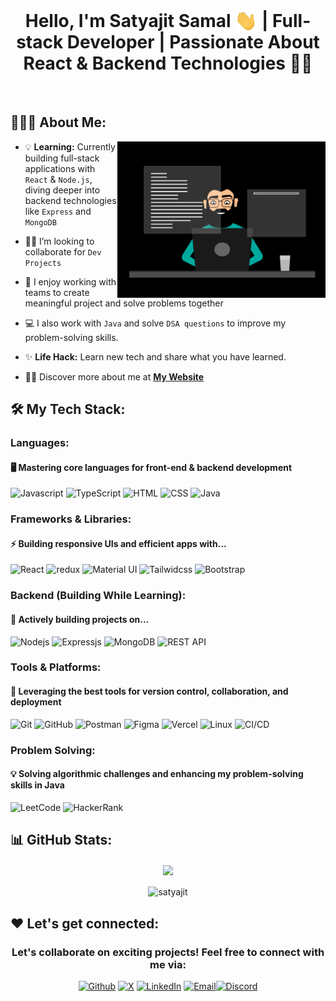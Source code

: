 

<h1 align="center">Hello, I'm Satyajit Samal <img src="https://raw.githubusercontent.com/ABSphreak/ABSphreak/master/gifs/Hi.gif"  height="35px" style="vertical-align:bottom;">  | Full-stack Developer | Passionate About React & Backend Technologies 👨‍💻</h1>


<!-- <div align="center">
  <img src ="./banner.png" />
  
</div> -->

 <br/>

## 👨🏻‍💻 About Me:

<img  src="./thoughtworks-gif_dribbble.gif" height="250" align="right" />

- 💡 **Learning:** Currently building full-stack applications with `React` & `Node.js`, diving deeper into backend technologies like `Express` and `MongoDB`

- 👨‍💻 I’m looking to collaborate for `Dev Projects`

- 🤝 I enjoy working with teams to create meaningful project and solve problems together

- 💻 I also work with `Java` and solve `DSA questions` to improve my problem-solving skills.

<!-- - 🤔 I’m looking for help with `Competitive Programming` -->

- ✨ **Life Hack:** Learn new tech and share what you have learned. 

- 🙋‍♂️ Discover more about me at **[My Website](https://satyajit-samal.vercel.app/)**

<!-- - ⚡ **Past the code:** I love getting lost in adventure novels like [**`The Alchemist`**](https://en.wikipedia.org/wiki/The_Alchemist_(novel))✨ If you share the same taste in books, perhaps we'll meet as book buddies in Bangalore libraries! 📚🤝  -->


## 🛠️ My Tech Stack:

### **Languages:**
<h4>🖥️ Mastering core languages for front-end & backend development</h4>
<p>
<img alt="Javascript" src="https://img.shields.io/badge/JavaScript-323330?style=for-the-badge&logo=javascript&logoColor=F7DF1E"  height="25px"/>
<img alt="TypeScript" src="https://img.shields.io/badge/TypeScript-3178C6?style=flat&logo=typescript&logoColor=white"  height="25px"/>
<img alt="HTML" src="https://img.shields.io/badge/html5-%23E34F26.svg?style=for-the-badge&logo=html5&logoColor=white"  height="25px"/>
<img alt="CSS" src="https://img.shields.io/badge/css3-%231572B6.svg?style=for-the-badge&logo=css3&logoColor=white"  height="25px"/>
<img alt="Java" src="https://img.shields.io/badge/Java-007396?style=for-the-badge&logo=java&logoColor=white" height="25px"/>
</p>

### **Frameworks & Libraries:** 
<h4>⚡ Building responsive UIs and efficient apps with...</h4>
<p>
<img alt="React" src="https://img.shields.io/badge/React-20232A?style=for-the-badge&logo=react&logoColor=61DAFB" height="25px"/>
<img alt="redux" src="https://img.shields.io/badge/-Redux-764ABC?style=flat-square&logo=redux&logoColor=white" height="25px"/>
<img alt="Material UI" src="https://img.shields.io/badge/Material--UI-0081CB?style=for-the-badge&logo=material-ui&logoColor=white" height="25px"/>
<img alt="Tailwidcss" src="https://img.shields.io/badge/Tailwind_CSS-38B2AC?style=for-the-badge&logo=tailwind-css&logoColor=white" height="25px"/>
<img alt="Bootstrap" src="https://img.shields.io/badge/Bootstrap-563D7C?style=for-the-badge&logo=bootstrap&logoColor=white" height="25px"/>
<!-- <img alt="Python" src="https://img.shields.io/badge/Python-14354C?style=for-the-badge&logo=python&logoColor=white" height="25px"/> -->
<!-- <img alt="Jquery" src="https://img.shields.io/badge/jquery-%230769AD.svg?style=for-the-badge&logo=jquery&logoColor=white" height="25px"/> -->
</p>

### **Backend (Building While Learning):**
<h4>🚀 Actively building projects on... </h1>
<p>
<img alt="Nodejs" src="https://img.shields.io/badge/-Nodejs-43853d?style=flat-square&logo=Node.js&logoColor=white"  height="25px"/>
<img alt="Expressjs" src="https://img.shields.io/badge/express.js-%23404d59.svg?style=for-the-badge&logo=express&logoColor=%2361DAFB"  height="25px"/>
<img alt="MongoDB" src="https://img.shields.io/badge/MongoDB-%234ea94b.svg?style=for-the-badge&logo=mongodb&logoColor=white"  height="25px"/>
<img alt="REST API" src="https://img.shields.io/badge/REST API-02569B?style=for-the-badge&logo=rest&logoColor=white" height="25px"/>
</p>



### **Tools & Platforms:**
<h4>🔧 Leveraging the best tools for version control, collaboration, and deployment</h4>
<p>
<img alt="Git" src="https://img.shields.io/badge/git-%23F05033.svg?style=for-the-badge&logo=git&logoColor=white"  height="25px"/>
<img alt="GitHub" src="https://img.shields.io/badge/github-%23121011.svg?style=for-the-badge&logo=github&logoColor=white"  height="25px"/>
<img alt="Postman" src="https://img.shields.io/badge/Postman-FF6C37?style=for-the-badge&logo=postman&logoColor=white"  height="25px"/>
<img alt="Figma" src="https://img.shields.io/badge/figma-%23F24E1E.svg?style=for-the-badge&logo=figma&logoColor=white"  height="25px"/>
<img alt="Vercel" src="https://img.shields.io/badge/vercel-%23000000.svg?style=for-the-badge&logo=vercel&logoColor=white"  height="25px"/>
<img alt="Linux" src="https://img.shields.io/badge/Linux-FCC624?style=for-the-badge&logo=linux&logoColor=black" height="25px"/>
<img alt="CI/CD" src="https://img.shields.io/badge/CI%2FCD-0078d7?style=for-the-badge&logo=ci-cd&logoColor=white" height="25px"/>
</p>

### **Problem Solving:**
<h4>💡 Solving algorithmic challenges and enhancing my problem-solving skills in Java</h4>
<p>
<img alt="LeetCode" src="https://img.shields.io/badge/LeetCode-FFA116?style=for-the-badge&logo=leetcode&logoColor=black" height="25px"/>
<img alt="HackerRank" src="https://img.shields.io/badge/-HackerRank-2EC866?style=for-the-badge&logo=HackerRank&logoColor=white" height="25px"/>
<!-- <img alt="Java" src="https://img.shields.io/badge/Java-ED8B00?style=for-the-badge&logo=java&logoColor=white" height="25px"/> -->
</p>


## 📊 GitHub Stats:

<div align="center">
  <img align="center" src="https://github-readme-stats.anuraghazra1.vercel.app/api?username=s-satyajit&show_icons=true&theme=dracula" /> <br> <br>
  <img align="center" src="https://github-readme-streak-stats.herokuapp.com/?user=s-satyajit&theme=dracula" alt="satyajit" />
</div>

## ❤️ Let's get connected:
<h3 align="center">Let's collaborate on exciting projects! Feel free to connect with me via:</h4> 

<p align="center"><a href="https://satyajit-samal.vercel.app/" target="_blank"><img alt="Github" src="https://img.shields.io/badge/Portfolio | Satyajit-9146FF.svg?&style=for-the-badge&logo=appveyor&logoColor=white" height="30px" /></a> <a href="https://x.com/satyajitstwt"><img alt="X" src="https://img.shields.io/badge/-@satyajitstwt-black?style=flat-square&logo=X" height="30px"></a>
<a href="https://www.linkedin.com/in/satyajitsamal/"><img alt="LinkedIn" src="https://img.shields.io/badge/LinkedIn-Satyajit%20Samal-blue?style=flat-square&logo=linkedin" height="30px"></a> <a href="mailto:satyajitsamal.workmail@gmail.com" target="_blank"><img alt="Email" src="https://img.shields.io/badge/Email-satyajitsamal.workmail@gmail.com-white?style=flat-square&logo=gmail"  height="30px"/></a><a href="https://discord.com/users/satyajit_samal" target="_blank"><img alt="Discord" src="https://img.shields.io/badge/Discord-satyajit__samal-Blurple?style=flat-square&logo=discord"  height="30px"/></a>



</p>

<!-- For Icons -->
<!-- https://github.com/Ileriayo/markdown-badges/blob/master/README.md -->


<!-- <p align="left"> <img src="https://komarev.com/ghpvc/?username=s-satyajit&label=Profile%20views&color=0e75b6&style=flat" alt="qzseeker" /> </p> -->
